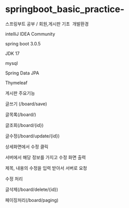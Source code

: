 # springboot_basic_practice-
스프링부트 공부 / 회원,게시판 기초 
﻿
개발환경

intelliJ IDEA Community

spring boot 3.0.5

JDK 17

mysql

Spring Data JPA

Thymeleaf


게시판 주요기능


글쓰기 (/board/save)

글목록(/board/)

글조회(/board/{id})

글수정(/board/update/{id})

상세화면에서 수정 클릭

서버에서 해당 정보를 가지고 수정 화면 출력

제목, 내용의 수정을 입력 받아서 서버로 요청

수정 처리

글삭제(/board/delete/{id})

페이징처리(/board/paging)

﻿
